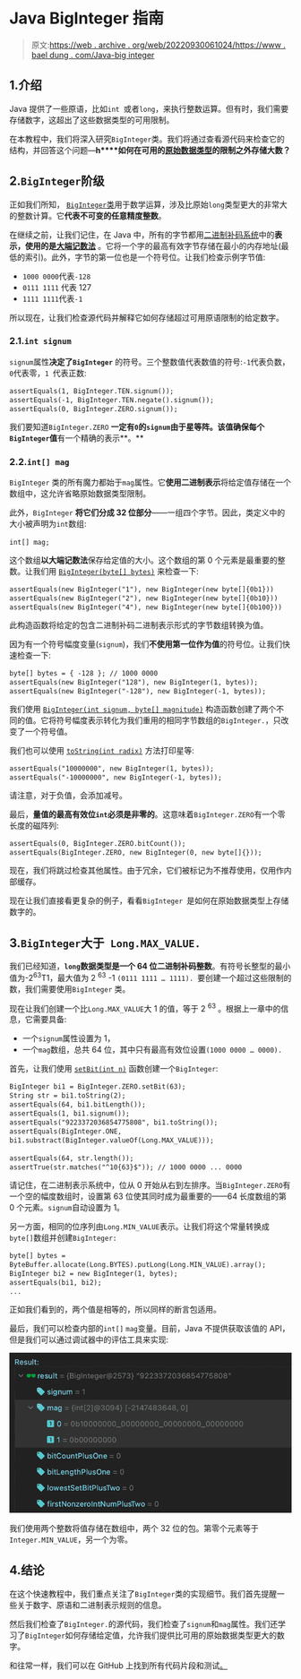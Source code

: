 # Java BigInteger 指南

> 原文:[https://web . archive . org/web/20220930061024/https://www . bael dung . com/Java-big integer](https://web.archive.org/web/20220930061024/https://www.baeldung.com/java-biginteger)

## 1.介绍

Java 提供了一些原语，比如`int `或者`long`，来执行整数运算。但有时，我们需要存储数字，这超出了这些数据类型的可用限制。

在本教程中，我们将深入研究`BigInteger`类。我们将通过查看源代码来检查它的结构，并回答这个问题—**h****如何在可用的[原始数据类型](/web/20220616203429/https://www.baeldung.com/java-primitives)的限制之外存储大数？**

## 2.`BigInteger`阶级

正如我们所知， [`BigInteger`类](/web/20220616203429/https://www.baeldung.com/java-bigdecimal-biginteger#biginteger)用于数学运算，涉及比原始`long`类型更大的非常大的整数计算。它**代表不可变的任意精度整数**。

在继续之前，让我们记住，在 Java 中，所有的字节都用[二进制补码系统](/web/20220616203429/https://www.baeldung.com/cs/two-complement)中的**表示，使用的是[大端记数法](/web/20220616203429/https://www.baeldung.com/cs/most-significant-bit)** 。它将一个字的最高有效字节存储在最小的内存地址(最低的索引)。此外，字节的第一位也是一个符号位。让我们检查示例字节值:

*   `1000 0000`代表`-128`
*   `0111 1111` 代表 127
*   `1111 1111`代表`-1`

所以现在，让我们检查源代码并解释它如何存储超过可用原语限制的给定数字。

### 2.1.`int signum`

`signum`属性**决定了`BigInteger`** 的符号。三个整数值代表数值的符号:`-1`代表负数，`0`代表零，`1 `代表正数:

```
assertEquals(1, BigInteger.TEN.signum());
assertEquals(-1, BigInteger.TEN.negate().signum());
assertEquals(0, BigInteger.ZERO.signum());
```

我们要知道`BigInteger.ZERO` **一定有`0`的`signum`由于星等阵。该值确保每个`BigInteger`值**有一个精确的表示**。**

### 2.2.`int[] mag`

`BigInteger` 类的所有魔力都始于`mag`属性。它**使用二进制表示**将给定值存储在一个数组中，这允许省略原始数据类型限制。

此外，`BigInteger` **将它们分成 32 位部分**——一组四个字节。因此，类定义中的大小被声明为`int`数组:

`int[] mag;`

这个数组**以大端记数法**保存给定值的大小。这个数组的第 0 个元素是最重要的整数。让我们用 [`BigInteger(byte[] bytes)`](https://web.archive.org/web/20220616203429/https://docs.oracle.com/en/java/javase/11/docs/api/java.base/java/math/BigInteger.html#%3Cinit%3E(byte%5B%5D)) 来检查一下:

```
assertEquals(new BigInteger("1"), new BigInteger(new byte[]{0b1}))
assertEquals(new BigInteger("2"), new BigInteger(new byte[]{0b10}))
assertEquals(new BigInteger("4"), new BigInteger(new byte[]{0b100}))
```

此构造函数将给定的包含二进制补码二进制表示形式的字节数组转换为值。

因为有一个符号幅度变量(`signum`)，我们**不使用第一位作为值**的符号位。让我们快速检查一下:

```
byte[] bytes = { -128 }; // 1000 0000
assertEquals(new BigInteger("128"), new BigInteger(1, bytes));
assertEquals(new BigInteger("-128"), new BigInteger(-1, bytes));
```

我们使用 [`BigInteger(int signum, byte[] magnitude)`](https://web.archive.org/web/20220616203429/https://docs.oracle.com/en/java/javase/11/docs/api/java.base/java/math/BigInteger.html#%3Cinit%3E(int,byte%5B%5D)) 构造函数创建了两个不同的值。它将符号幅度表示转化为我们重用的相同字节数组的`BigInteger.`，只改变了一个符号值。

我们也可以使用 [`toString(int radix)`](https://web.archive.org/web/20220616203429/https://docs.oracle.com/en/java/javase/11/docs/api/java.base/java/math/BigInteger.html#toString(int)) 方法打印星等:

```
assertEquals("10000000", new BigInteger(1, bytes));
assertEquals("-10000000", new BigInteger(-1, bytes));
```

请注意，对于负值，会添加减号。

最后，**量值的最高有效位`int`必须是非零的**。这意味着`BigInteger.ZERO`有一个零长度的磁阵列:

```
assertEquals(0, BigInteger.ZERO.bitCount()); 
assertEquals(BigInteger.ZERO, new BigInteger(0, new byte[]{}));
```

现在，我们将跳过检查其他属性。由于冗余，它们被标记为不推荐使用，仅用作内部缓存。

现在让我们直接看更复杂的例子，看看`BigInteger `是如何在原始数据类型上存储数字的。

## 3.`BigInteger`大于` Long.MAX_VALUE.`

我们已经知道，**`long`数据类型是一个 64 位二进制补码整数**。有符号长整型的最小值为-2<sup>63</sup>T1，最大值为 2 <sup>63</sup> -1 `(0111 1111 … 1111). `要创建一个超过这些限制的数，我们需要使用`BigInteger` 类。

现在让我们创建一个比`Long.MAX_VALUE`大 1 的值，等于 2 <sup>63</sup> 。根据上一章中的信息，它需要具备:

*   一个`signum`属性设置为 1，
*   一个`mag`数组，总共 64 位，其中只有最高有效位设置`(1000 0000 … 0000).`

首先，让我们使用 [`setBit(int n)`](https://web.archive.org/web/20220616203429/https://docs.oracle.com/en/java/javase/11/docs/api/java.base/java/math/BigInteger.html#setBit(int)) 函数创建一个`BigInteger`:

```
BigInteger bi1 = BigInteger.ZERO.setBit(63);
String str = bi1.toString(2);
assertEquals(64, bi1.bitLength());
assertEquals(1, bi1.signum());
assertEquals("9223372036854775808", bi1.toString());
assertEquals(BigInteger.ONE, bi1.substract(BigInteger.valueOf(Long.MAX_VALUE)));

assertEquals(64, str.length());
assertTrue(str.matches("^10{63}$")); // 1000 0000 ... 0000
```

请记住，在二进制表示系统中，位从 0 开始从右到左排序。当`BigInteger.ZERO`有一个空的幅度数组时，设置第 63 位使其同时成为最重要的——64 长度数组的第 0 个元素。`signum`自动设置为 1。

另一方面，相同的位序列由`Long.MIN_VALUE`表示。让我们将这个常量转换成`byte[]`数组并创建`BigInteger:`

```
byte[] bytes = ByteBuffer.allocate(Long.BYTES).putLong(Long.MIN_VALUE).array();
BigInteger bi2 = new BigInteger(1, bytes);
assertEquals(bi1, bi2);
...
```

正如我们看到的，两个值是相等的，所以同样的断言包适用。

最后，我们可以检查内部的`int[]` `mag`变量。目前，Java 不提供获取该值的 API，但是我们可以通过调试器中的评估工具来实现:

[![](img/7283cb2ababe9bbc3afb24c65a251565.png)](/web/20220616203429/https://www.baeldung.com/wp-content/uploads/2021/07/bael_4920_1.png)

我们使用两个整数将值存储在数组中，两个 32 位的包。第零个元素等于`Integer.MIN_VALUE`，另一个为零。

## 4.结论

在这个快速教程中，我们重点关注了`BigInteger`类的实现细节。我们首先提醒一些关于数字、原语和二进制表示规则的信息。

然后我们检查了`BigInteger.`的源代码，我们检查了`signum`和`mag`属性。我们还学习了`BigInteger`如何存储给定值，允许我们提供比可用的原始数据类型更大的数字。

和往常一样，我们可以在 GitHub 上找到所有代码片段和测试[。](https://web.archive.org/web/20220616203429/https://github.com/eugenp/tutorials/tree/master/core-java-modules/java-numbers-4)